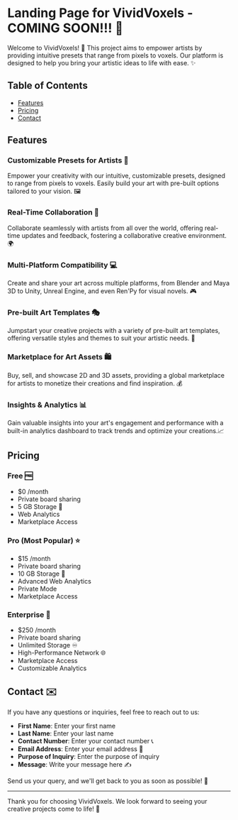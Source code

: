 # Landing Page for VividVoxels - COMING SOON!!! 🚀

Welcome to VividVoxels! 🎉 This project aims to empower artists by providing intuitive presets that range from pixels to voxels. Our platform is designed to help you bring your artistic ideas to life with ease. ✨

## Table of Contents
-   [Features](#features)
-   [Pricing](#pricing)
-   [Contact](#contact)

## Features

### Customizable Presets for Artists 🎨
Empower your creativity with our intuitive, customizable presets, designed to range from pixels to voxels. Easily build your art with pre-built options tailored to your vision. 🖼️

### Real-Time Collaboration 🤝
Collaborate seamlessly with artists from all over the world, offering real-time updates and feedback, fostering a collaborative creative environment. 🌍

### Multi-Platform Compatibility 💻
Create and share your art across multiple platforms, from Blender and Maya 3D to Unity, Unreal Engine, and even Ren'Py for visual novels. 🎮

### Pre-built Art Templates 🎭
Jumpstart your creative projects with a variety of pre-built art templates, offering versatile styles and themes to suit your artistic needs. 🚀

### Marketplace for Art Assets 🛍️
Buy, sell, and showcase 2D and 3D assets, providing a global marketplace for artists to monetize their creations and find inspiration. 💰

### Insights & Analytics 📊
Gain valuable insights into your art's engagement and performance with a built-in analytics dashboard to track trends and optimize your creations.📈

## Pricing

### Free 🆓
-   $0 /month
-   Private board sharing
-   5 GB Storage 💾
-   Web Analytics
-   Marketplace Access

### Pro (Most Popular) ⭐
-   $15 /month
-   Private board sharing
-   10 GB Storage 💾
-   Advanced Web Analytics
-   Private Mode
-   Marketplace Access

### Enterprise 🏢
-   $250 /month
-   Private board sharing
-   Unlimited Storage ♾️
-   High-Performance Network 🌐
-   Marketplace Access
-   Customizable Analytics

## Contact ✉️

If you have any questions or inquiries, feel free to reach out to us:

-   **First Name**: Enter your first name
-   **Last Name**: Enter your last name
-   **Contact Number**: Enter your contact number 📞
-   **Email Address**: Enter your email address 📧
-   **Purpose of Inquiry**: Enter the purpose of inquiry
-   **Message**: Write your message here ✍️

Send us your query, and we'll get back to you as soon as possible! 🚀

---

Thank you for choosing VividVoxels. We look forward to seeing your creative projects come to life! 🎉
